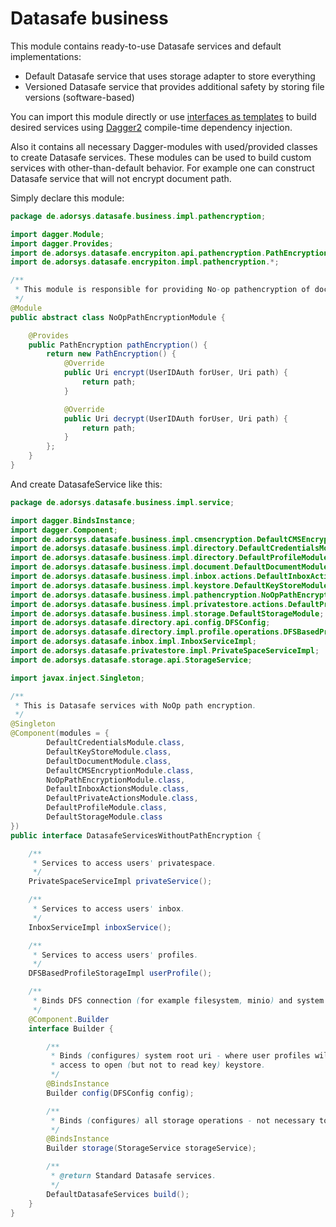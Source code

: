 # Datasafe business

This module contains ready-to-use Datasafe services and default implementations:
- Default Datasafe service that uses storage adapter to store everything
- Versioned Datasafe service that provides additional safety by storing file versions (software-based)

You can import this module directly or use [interfaces as templates](src/main/java/de/adorsys/datasafe/business/impl/service) 
to build desired services using [Dagger2](https://github.com/google/dagger) compile-time dependency injection.

Also it contains all necessary Dagger-modules with used/provided classes to create Datasafe services. These modules
can be used to build custom services with other-than-default behavior. For example one can construct Datasafe service
that will not encrypt document path.

Simply declare this module:

```java
package de.adorsys.datasafe.business.impl.pathencryption;

import dagger.Module;
import dagger.Provides;
import de.adorsys.datasafe.encrypiton.api.pathencryption.PathEncryption;
import de.adorsys.datasafe.encrypiton.impl.pathencryption.*;

/**
 * This module is responsible for providing No-op pathencryption of document.
 */
@Module
public abstract class NoOpPathEncryptionModule {

    @Provides
    public PathEncryption pathEncryption() {
        return new PathEncryption() {
            @Override
            public Uri encrypt(UserIDAuth forUser, Uri path) {
                return path;
            }

            @Override
            public Uri decrypt(UserIDAuth forUser, Uri path) {
                return path;
            }
        };
    }
}
```

And create DatasafeService like this:

```java
package de.adorsys.datasafe.business.impl.service;

import dagger.BindsInstance;
import dagger.Component;
import de.adorsys.datasafe.business.impl.cmsencryption.DefaultCMSEncryptionModule;
import de.adorsys.datasafe.business.impl.directory.DefaultCredentialsModule;
import de.adorsys.datasafe.business.impl.directory.DefaultProfileModule;
import de.adorsys.datasafe.business.impl.document.DefaultDocumentModule;
import de.adorsys.datasafe.business.impl.inbox.actions.DefaultInboxActionsModule;
import de.adorsys.datasafe.business.impl.keystore.DefaultKeyStoreModule;
import de.adorsys.datasafe.business.impl.pathencryption.NoOpPathEncryptionModule;
import de.adorsys.datasafe.business.impl.privatestore.actions.DefaultPrivateActionsModule;
import de.adorsys.datasafe.business.impl.storage.DefaultStorageModule;
import de.adorsys.datasafe.directory.api.config.DFSConfig;
import de.adorsys.datasafe.directory.impl.profile.operations.DFSBasedProfileStorageImpl;
import de.adorsys.datasafe.inbox.impl.InboxServiceImpl;
import de.adorsys.datasafe.privatestore.impl.PrivateSpaceServiceImpl;
import de.adorsys.datasafe.storage.api.StorageService;

import javax.inject.Singleton;

/**
 * This is Datasafe services with NoOp path encryption.
 */
@Singleton
@Component(modules = {
        DefaultCredentialsModule.class,
        DefaultKeyStoreModule.class,
        DefaultDocumentModule.class,
        DefaultCMSEncryptionModule.class,
        NoOpPathEncryptionModule.class,
        DefaultInboxActionsModule.class,
        DefaultPrivateActionsModule.class,
        DefaultProfileModule.class,
        DefaultStorageModule.class
})
public interface DatasafeServicesWithoutPathEncryption {

    /**
     * Services to access users' privatespace.
     */
    PrivateSpaceServiceImpl privateService();

    /**
     * Services to access users' inbox.
     */
    InboxServiceImpl inboxService();

    /**
     * Services to access users' profiles.
     */
    DFSBasedProfileStorageImpl userProfile();

    /**
     * Binds DFS connection (for example filesystem, minio) and system storage and access
     */
    @Component.Builder
    interface Builder {

        /**
         * Binds (configures) system root uri - where user profiles will be located and system
         * access to open (but not to read key) keystore.
         */
        @BindsInstance
        Builder config(DFSConfig config);

        /**
         * Binds (configures) all storage operations - not necessary to call {@code storageList} after.
         */
        @BindsInstance
        Builder storage(StorageService storageService);

        /**
         * @return Standard Datasafe services.
         */
        DefaultDatasafeServices build();
    }
}
```

